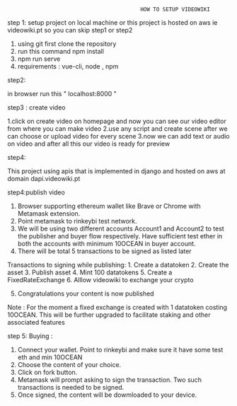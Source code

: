 

                                              HOW TO SETUP VIDEOWIKI

step 1: setup project on local machine or this project is hosted on aws ie videowiki.pt so you can skip step1 or step2

 1. using git first clone the repository 
 2. run this command npm install
 3. npm run serve
 4. requirements : vue-cli, node , npm

step2:

 in browser run this " localhost:8000 "

step3 : create video

   1.click on create video on homepage and now you can see our video editor from where you can make video
   2.use any script and create scene after we can choose or upload video for every scene
   3.now we can add text or audio on video and after all this our video is ready for preview 

step4:

This project using apis that is implemented in django and hosted on aws at domain dapi.videowiki.pt

step4:publish video

 1. Browser supporting ethereum wallet like Brave or Chrome with Metamask extension.
 2. Point metamask to rinkeybi test network.
 3. We will be using two different accounts Account1 and Account2 to test the publisher and buyer flow respectively. Have sufficient test ether in both the                    accounts with minimum 10OCEAN in buyer account.
 4. There will be total 5 transactions to be signed as listed later

Transactions to signing while publishing:
    1. Create a datatoken
    2. Create the asset
    3. Publish asset
    4. Mint 100 datatokens
    5. Create a FixedRateExchange
    6. Alllow videowiki to exchange your crypto

5. Congratulations your content is now published

Note : For the moment a fixed exchange is created with 1 datatoken costing 10OCEAN. This will be further upgraded to facilitate staking and other associated features

step 5: Buying :

1. Connect your wallet. Point to rinkeybi and make sure it have some test eth and min 10OCEAN
2. Choose the content of your choice.
3. Click on fork button.
4. Metamask will prompt asking to sign the transaction. Two such transactions is needed to be signed.
5. Once signed, the content will be dowmloaded to your device.

